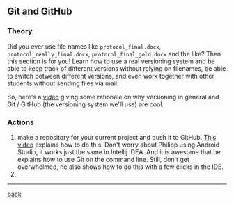 ## Git and GitHub

### Theory

Did you ever use file names like `protocol_final.docx`, `protocol_really_final.docx`, `protocol_final_gold.docx` and the like? Then this section is for you! Learn how to use a real versioning system and be able to keep track of different versions without relying on filenames, be able to switch between different versions, and even work together with other students without sending files via mail.

So, here's a [video](https://www.youtube.com/watch?v=zqo08bQXU4Q&list=PLQkwcJG4YTCQTEk4J4btiOJBV0PhKjJVS&index=1) giving some rationale on why versioning in general and Git / GitHub (the versioning system we'll use) are cool.

### Actions

1. make a repository for your current project and push it to GitHub. [This video](https://www.youtube.com/watch?v=-7fyiIh-GX4&list=PLQkwcJG4YTCQTEk4J4btiOJBV0PhKjJVS&index=2) explains how to do this. Don't worry about Philipp using Android Studio, it works just the same in Intellij IDEA. And it is awesome that he explains how to use Git on the command line. Still, don't get overwhelmed, he also shows how to do this with a few clicks in the IDE.
2. 
---

[back](../README.md)